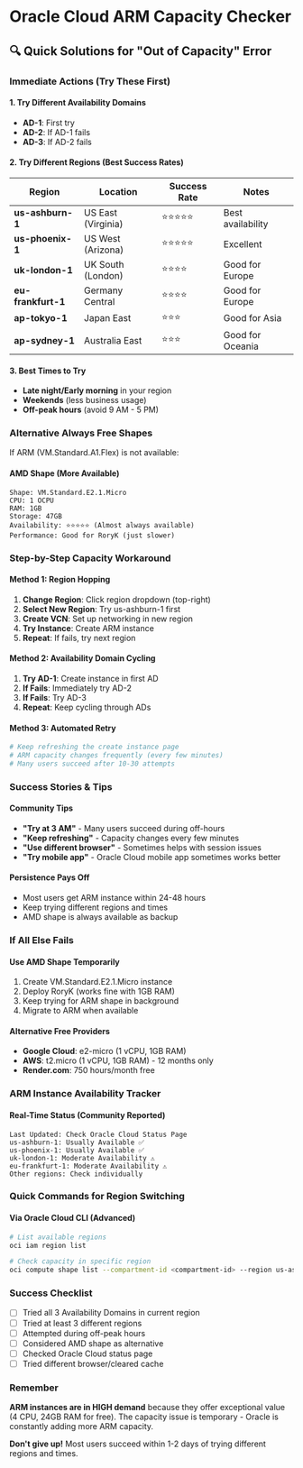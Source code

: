 # Oracle Cloud ARM Capacity Checker

## 🔍 Quick Solutions for "Out of Capacity" Error

### Immediate Actions (Try These First)

#### 1. Try Different Availability Domains
- **AD-1**: First try
- **AD-2**: If AD-1 fails
- **AD-3**: If AD-2 fails

#### 2. Try Different Regions (Best Success Rates)
| Region | Location | Success Rate | Notes |
|--------|----------|--------------|-------|
| **us-ashburn-1** | US East (Virginia) | ⭐⭐⭐⭐⭐ | Best availability |
| **us-phoenix-1** | US West (Arizona) | ⭐⭐⭐⭐⭐ | Excellent |
| **uk-london-1** | UK South (London) | ⭐⭐⭐⭐ | Good for Europe |
| **eu-frankfurt-1** | Germany Central | ⭐⭐⭐⭐ | Good for Europe |
| **ap-tokyo-1** | Japan East | ⭐⭐⭐ | Good for Asia |
| **ap-sydney-1** | Australia East | ⭐⭐⭐ | Good for Oceania |

#### 3. Best Times to Try
- **Late night/Early morning** in your region
- **Weekends** (less business usage)
- **Off-peak hours** (avoid 9 AM - 5 PM)

### Alternative Always Free Shapes

If ARM (VM.Standard.A1.Flex) is not available:

#### AMD Shape (More Available)
```
Shape: VM.Standard.E2.1.Micro
CPU: 1 OCPU
RAM: 1GB
Storage: 47GB
Availability: ⭐⭐⭐⭐⭐ (Almost always available)
Performance: Good for RoryK (just slower)
```

### Step-by-Step Capacity Workaround

#### Method 1: Region Hopping
1. **Change Region**: Click region dropdown (top-right)
2. **Select New Region**: Try us-ashburn-1 first
3. **Create VCN**: Set up networking in new region
4. **Try Instance**: Create ARM instance
5. **Repeat**: If fails, try next region

#### Method 2: Availability Domain Cycling
1. **Try AD-1**: Create instance in first AD
2. **If Fails**: Immediately try AD-2
3. **If Fails**: Try AD-3
4. **Repeat**: Keep cycling through ADs

#### Method 3: Automated Retry
```bash
# Keep refreshing the create instance page
# ARM capacity changes frequently (every few minutes)
# Many users succeed after 10-30 attempts
```

### Success Stories & Tips

#### Community Tips
- **"Try at 3 AM"** - Many users succeed during off-hours
- **"Keep refreshing"** - Capacity changes every few minutes
- **"Use different browser"** - Sometimes helps with session issues
- **"Try mobile app"** - Oracle Cloud mobile app sometimes works better

#### Persistence Pays Off
- Most users get ARM instance within 24-48 hours
- Keep trying different regions and times
- AMD shape is always available as backup

### If All Else Fails

#### Use AMD Shape Temporarily
1. Create VM.Standard.E2.1.Micro instance
2. Deploy RoryK (works fine with 1GB RAM)
3. Keep trying for ARM shape in background
4. Migrate to ARM when available

#### Alternative Free Providers
- **Google Cloud**: e2-micro (1 vCPU, 1GB RAM)
- **AWS**: t2.micro (1 vCPU, 1GB RAM) - 12 months only
- **Render.com**: 750 hours/month free

### ARM Instance Availability Tracker

#### Real-Time Status (Community Reported)
```
Last Updated: Check Oracle Cloud Status Page
us-ashburn-1: Usually Available ✅
us-phoenix-1: Usually Available ✅
uk-london-1: Moderate Availability ⚠️
eu-frankfurt-1: Moderate Availability ⚠️
Other regions: Check individually
```

### Quick Commands for Region Switching

#### Via Oracle Cloud CLI (Advanced)
```bash
# List available regions
oci iam region list

# Check capacity in specific region
oci compute shape list --compartment-id <compartment-id> --region us-ashburn-1
```

### Success Checklist

- [ ] Tried all 3 Availability Domains in current region
- [ ] Tried at least 3 different regions
- [ ] Attempted during off-peak hours
- [ ] Considered AMD shape as alternative
- [ ] Checked Oracle Cloud status page
- [ ] Tried different browser/cleared cache

### Remember

**ARM instances are in HIGH demand** because they offer exceptional value (4 CPU, 24GB RAM for free). The capacity issue is temporary - Oracle is constantly adding more ARM capacity.

**Don't give up!** Most users succeed within 1-2 days of trying different regions and times.